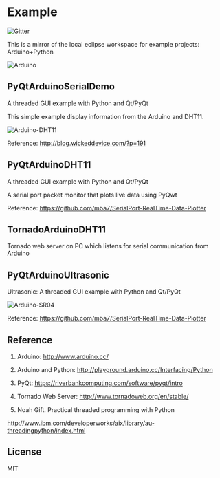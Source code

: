 # Example 

[![Gitter](https://badges.gitter.im/Py03013052/ArduinoPython.svg)](https://gitter.im/Py03013052/ArduinoPython?utm_source=badge&utm_medium=badge&utm_campaign=pr-badge)

This is a mirror of the local eclipse workspace for example projects: Arduino+Python

![Arduino](./doc/arduino.jpg)

## PyQtArduinoSerialDemo

A threaded GUI example with Python and Qt/PyQt 

This simple example display information from the Arduino and DHT11. 

![Arduino-DHT11](./doc/Arduino-DHT11.png)

Reference:  http://blog.wickeddevice.com/?p=191 

## PyQtArduinoDHT11

A threaded GUI example with Python and Qt/PyQt 

A serial port packet monitor that plots live data using PyQwt

Reference:  https://github.com/mba7/SerialPort-RealTime-Data-Plotter

## TornadoArduinoDHT11

Tornado web server on PC which listens for serial communication from Arduino 

## PyQtArduinoUltrasonic

Ultrasonic: A threaded GUI example with Python and Qt/PyQt 

![Arduino-SR04](./doc/Arduino-SR04.png)

Reference:  https://github.com/mba7/SerialPort-RealTime-Data-Plotter


## Reference

1. Arduino: http://www.arduino.cc/

2. Arduino and Python: http://playground.arduino.cc/Interfacing/Python

3. PyQt: https://riverbankcomputing.com/software/pyqt/intro

4. Tornado Web Server: http://www.tornadoweb.org/en/stable/

5. Noah Gift. Practical threaded programming with Python 

http://www.ibm.com/developerworks/aix/library/au-threadingpython/index.html


## License

MIT 
